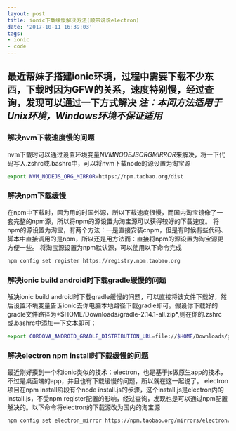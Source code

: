 ```yaml
---
layout: post
title: ionic下载缓慢解决方法(顺带说说electron)
date: '2017-10-11 16:39:03'
tags:
- ionic
- code
---
```


最近帮妹子搭建ionic环境，过程中需要下载不少东西，下载时因为GFW的关系，速度特别慢，经过查询，发现可以通过一下方式解决
*注：本问方法适用于Unix环境，Windows环境不保证适用*
---
### 解决nvm下载速度慢的问题

nvm下载时可以通过设置环境变量*NVMNODEJSORGMIRROR*来解决，将一下代码写入.zshrc或.bashrc中，可以将nvm下载node的源设置为淘宝源
``` bash
export NVM_NODEJS_ORG_MIRROR=https://npm.taobao.org/dist
```

### 解决npm下载缓慢

在npm中下载时，因为用的时国外源，所以下载速度很慢，而国内淘宝镜像了一套完整的npm源，所以将npm的源设置为淘宝源可以获得较好的下载速度。
将npm的源设置为淘宝，有两个方法：一是直接安装cnpm，但是有时候有些代码、脚本中直接调用的是npm，所以还是用方法而：直接将npm的源设置为淘宝源更方便一些。
将淘宝源设置为npm默认源，可以使用以下命令完成
``` bash
npm config set register https://registry.npm.taobao.org
```

### 解决ionic build android时下载gradle缓慢的问题

解决ionic build android时下载gradle缓慢的问题，可以直接将该文件下载好，然后设置环境变量告诉ionic去你电脑本地路径下载gradle即可。假设你下载好的gradle文件路径为*$HOME/Downloads/gradle-2.14.1-all.zip*,则在你的.zshrc或.bashrc中添加一下文本即可：
``` bash
export CORDOVA_ANDROID_GRADLE_DISTRIBUTION_URL=file://$HOME/Downloads/gradle-2.14.1-all.zip
```

### 解决electron npm install时下载缓慢的问题

最近刚好摸到一个和ionic类似的技术：electron，也是基于js做原生app的技术，不过是桌面端的app，并且也有下载缓慢的问题，所以就在这一起说了。
electron项目在npm install阶段有个node install.js的步骤，这个install.js是electron内的install.js，不受npm register配置的影响，经过查询，发现也是可以通过npm配置解决的。以下命令将electron的下载源改为国内的淘宝源
```bash
npm config set electron_mirror https://npm.taobao.org/mirrors/electron/
```